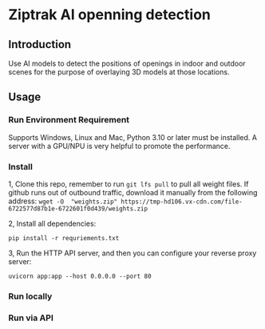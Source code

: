 # Ziptrak AI openning detection

## Introduction

Use AI models to detect the positions of openings in indoor and outdoor scenes for the purpose of overlaying 3D models at those locations.


## Usage

### Run Environment Requirement

Supports Windows, Linux and Mac, Python 3.10 or later must be installed. A server with a GPU/NPU is very helpful to promote the performance.

### Install

1, Clone this repo, remember to run `git lfs pull` to pull all weight files. If github runs out of outbound traffic, download it manually from the following address:
`wget -O  "weights.zip" https://tmp-hd106.vx-cdn.com/file-6722577d87b1e-6722601f0d439/weights.zip`

2, Install all dependencies:

`pip install -r requriements.txt`

3, Run the HTTP API server, and then you can configure your reverse proxy server:

`uvicorn app:app --host 0.0.0.0 --port 80`

### Run locally

### Run via API
